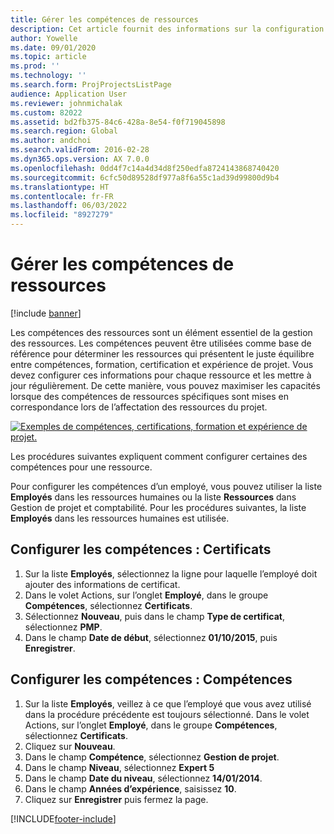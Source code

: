 ```yaml
---
title: Gérer les compétences de ressources
description: Cet article fournit des informations sur la configuration des compétences pour les ressources de projet.
author: Yowelle
ms.date: 09/01/2020
ms.topic: article
ms.prod: ''
ms.technology: ''
ms.search.form: ProjProjectsListPage
audience: Application User
ms.reviewer: johnmichalak
ms.custom: 82022
ms.assetid: bd2fb375-84c6-428a-8e54-f0f719045898
ms.search.region: Global
ms.author: andchoi
ms.search.validFrom: 2016-02-28
ms.dyn365.ops.version: AX 7.0.0
ms.openlocfilehash: 0dd4f7c14a4d34d8f250edfa8724143868740420
ms.sourcegitcommit: 6cfc50d89528df977a8f6a55c1ad39d99800d9b4
ms.translationtype: HT
ms.contentlocale: fr-FR
ms.lasthandoff: 06/03/2022
ms.locfileid: "8927279"
---
```

# <a name="manage-resource-competencies"></a>Gérer les compétences de ressources

[!include [banner](../includes/banner.md)]

Les compétences des ressources sont un élément essentiel de la gestion des ressources. Les compétences peuvent être utilisées comme base de référence pour déterminer les ressources qui présentent le juste équilibre entre compétences, formation, certification et expérience de projet. Vous devez configurer ces informations pour chaque ressource et les mettre à jour régulièrement. De cette manière, vous pouvez maximiser les capacités lorsque des compétences de ressources spécifiques sont mises en correspondance lors de l’affectation des ressources du projet.

[![Exemples de compétences, certifications, formation et expérience de projet.](./media/projectresourcing06-1024x383.jpg)](./media/projectresourcing06.jpg)

Les procédures suivantes expliquent comment configurer certaines des compétences pour une ressource.

Pour configurer les compétences d’un employé, vous pouvez utiliser la liste **Employés** dans les ressources humaines ou la liste **Ressources** dans Gestion de projet et comptabilité. Pour les procédures suivantes, la liste **Employés** dans les ressources humaines est utilisée.

## <a name="set-up-competencies-certificates"></a>Configurer les compétences : Certificats

1. Sur la liste **Employés**, sélectionnez la ligne pour laquelle l’employé doit ajouter des informations de certificat.
2. Dans le volet Actions, sur l’onglet **Employé**, dans le groupe **Compétences**, sélectionnez **Certificats**.
3. Sélectionnez **Nouveau**, puis dans le champ **Type de certificat**, sélectionnez **PMP**.
4. Dans le champ **Date de début**, sélectionnez **01/10/2015**, puis **Enregistrer**.

## <a name="set-up-competencies-skills"></a>Configurer les compétences : Compétences

1. Sur la liste **Employés**, veillez à ce que l’employé que vous avez utilisé dans la procédure précédente est toujours sélectionné. Dans le volet Actions, sur l’onglet **Employé**, dans le groupe **Compétences**, sélectionnez **Certificats**.
2. Cliquez sur **Nouveau**.
3. Dans le champ **Compétence**, sélectionnez **Gestion de projet**.
4. Dans le champ **Niveau**, sélectionnez **Expert 5**
5. Dans le champ **Date du niveau**, sélectionnez **14/01/2014**.
6. Dans le champ **Années d’expérience**, saisissez **10**.
7. Cliquez sur **Enregistrer** puis fermez la page.


[!INCLUDE[footer-include](../includes/footer-banner.md)]